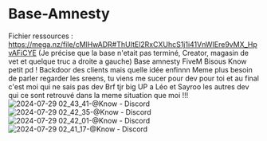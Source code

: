 # Base-Amnesty
Fichier ressources : https://mega.nz/file/cMlHwADR#ThUItEl2RxCXUhcS1j1i41VnWIEre9vMX_HpvAFiCYE
(Je précise que la base n'etait pas terminé, Creator, magasin de vet et quelque truc a droite a gauche)
Base amnesty FiveM Bisous Know petit pd !
Backdoor des clients mais quelle idée enfinnn
Meme plus besoin de parler regarder les sreens, tu viens me sucer pour dev pour toi et au final c'est moi qui ne sais pas dev
Brf tjr big UP a Léo et Sayroo les autres dev qui ce sont retrouvé dans la meme situation que moi !!!
![2024-07-29 02_43_41-@Know - Discord](https://github.com/user-attachments/assets/1a40f434-88af-4065-89c5-16cefddb647b)
![2024-07-29 02_42_35-@Know - Discord](https://github.com/user-attachments/assets/37c901a8-225e-4941-870b-4f199df2366d)
![2024-07-29 02_42_01-@Know - Discord](https://github.com/user-attachments/assets/9f24b76c-f030-46a4-8a22-4ee3582a1133)
![2024-07-29 02_41_17-@Know - Discord](https://github.com/user-attachments/assets/41fc0653-ac21-4a7d-8071-35f0fb218a17)
